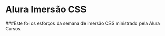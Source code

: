 # Alura Imersão CSS

###Este foi os esforços da semana de imersão CSS ministrado pela Alura Cursos.
